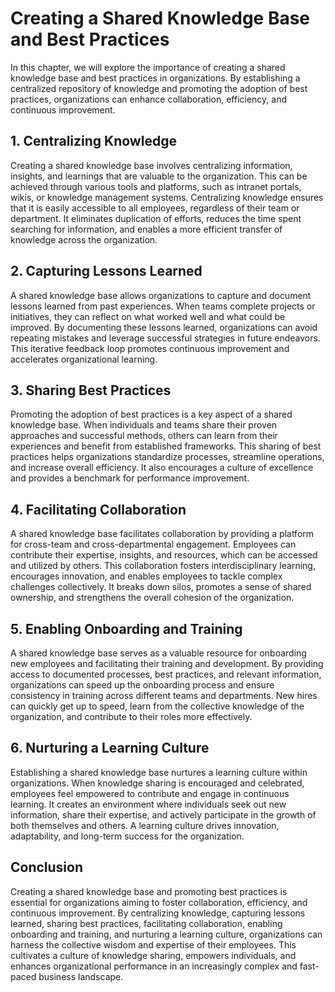 Creating a Shared Knowledge Base and Best Practices
============================================================

In this chapter, we will explore the importance of creating a shared knowledge base and best practices in organizations. By establishing a centralized repository of knowledge and promoting the adoption of best practices, organizations can enhance collaboration, efficiency, and continuous improvement.

**1. Centralizing Knowledge**
-----------------------------

Creating a shared knowledge base involves centralizing information, insights, and learnings that are valuable to the organization. This can be achieved through various tools and platforms, such as intranet portals, wikis, or knowledge management systems. Centralizing knowledge ensures that it is easily accessible to all employees, regardless of their team or department. It eliminates duplication of efforts, reduces the time spent searching for information, and enables a more efficient transfer of knowledge across the organization.

**2. Capturing Lessons Learned**
--------------------------------

A shared knowledge base allows organizations to capture and document lessons learned from past experiences. When teams complete projects or initiatives, they can reflect on what worked well and what could be improved. By documenting these lessons learned, organizations can avoid repeating mistakes and leverage successful strategies in future endeavors. This iterative feedback loop promotes continuous improvement and accelerates organizational learning.

**3. Sharing Best Practices**
-----------------------------

Promoting the adoption of best practices is a key aspect of a shared knowledge base. When individuals and teams share their proven approaches and successful methods, others can learn from their experiences and benefit from established frameworks. This sharing of best practices helps organizations standardize processes, streamline operations, and increase overall efficiency. It also encourages a culture of excellence and provides a benchmark for performance improvement.

**4. Facilitating Collaboration**
---------------------------------

A shared knowledge base facilitates collaboration by providing a platform for cross-team and cross-departmental engagement. Employees can contribute their expertise, insights, and resources, which can be accessed and utilized by others. This collaboration fosters interdisciplinary learning, encourages innovation, and enables employees to tackle complex challenges collectively. It breaks down silos, promotes a sense of shared ownership, and strengthens the overall cohesion of the organization.

**5. Enabling Onboarding and Training**
---------------------------------------

A shared knowledge base serves as a valuable resource for onboarding new employees and facilitating their training and development. By providing access to documented processes, best practices, and relevant information, organizations can speed up the onboarding process and ensure consistency in training across different teams and departments. New hires can quickly get up to speed, learn from the collective knowledge of the organization, and contribute to their roles more effectively.

**6. Nurturing a Learning Culture**
-----------------------------------

Establishing a shared knowledge base nurtures a learning culture within organizations. When knowledge sharing is encouraged and celebrated, employees feel empowered to contribute and engage in continuous learning. It creates an environment where individuals seek out new information, share their expertise, and actively participate in the growth of both themselves and others. A learning culture drives innovation, adaptability, and long-term success for the organization.

**Conclusion**
--------------

Creating a shared knowledge base and promoting best practices is essential for organizations aiming to foster collaboration, efficiency, and continuous improvement. By centralizing knowledge, capturing lessons learned, sharing best practices, facilitating collaboration, enabling onboarding and training, and nurturing a learning culture, organizations can harness the collective wisdom and expertise of their employees. This cultivates a culture of knowledge sharing, empowers individuals, and enhances organizational performance in an increasingly complex and fast-paced business landscape.
